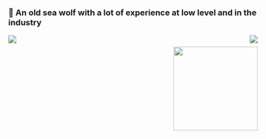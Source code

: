 ### 👋 An old sea wolf with a lot of experience at low level and in the industry

<img align="left" src="https://komarev.com/ghpvc/?username=andrebalen&label=Profile%20views&color=0e75b6&style=flat" />
<img align="right" src="https://img.shields.io/github/followers/andrebalen?label=Follow&style=social" />
<h1 align="center"></h1>
<!-- img width="100%" src="https://activity-graph.herokuapp.com/graph?username=andrebalen&theme=github&count_private=true" / -->
<h1 align="center"></h1>
<!-- img align="left" height="170px" src="https://github-readme-stats.vercel.app/api?username=andrebalen&count_private=true&show_icons=true&theme=chartreuse-dark" / -->
<img align="right" height="170px" src="https://github-readme-stats.vercel.app/api/top-langs/?username=andrebalen&layout=compact&theme=chartreuse-dark&langs_count=10" />
<img height="150" />
</br>
